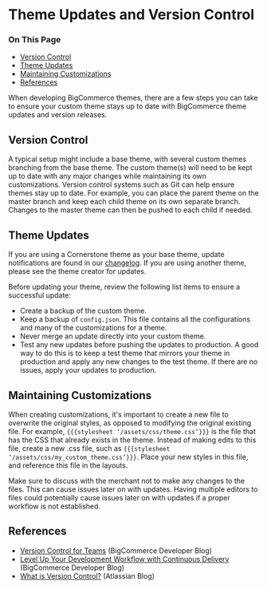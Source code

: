 # Theme Updates and Version Control

<div class="otp" id="no-index">

### On This Page
- [Version Control](#version-control)
- [Theme Updates](#theme-updates)
- [Maintaining Customizations](#maintaining-customizations)
- [References](#references)

</div> 

When developing BigCommerce themes, there are a few steps you can take to ensure your custom theme stays up to date with BigCommerce theme updates and version releases.

<a id="version-themes"></a>

## Version Control

A typical setup might include a base theme, with several custom themes branching from the base theme. The custom theme(s) will need to be kept up to date with any major changes while maintaining its own customizations. Version control systems such as Git can help ensure themes stay up to date. For example, you can place the parent theme on the master branch and keep each child theme on its own separate branch. Changes to the master theme can then be pushed to each child if needed.




<a id="updates"></a>

## Theme Updates

If you are using a Cornerstone theme as your base theme, update notifications are found in our [changelog](https://developer.bigcommerce.com/changelog). If you are using another theme, please see the theme creator for updates.

Before updating your theme, review the following list items to ensure a successful update:

* Create a backup of the custom theme.
* Keep a backup of `config.json`. This file contains all the configurations and many of the customizations for a theme.
* Never merge an update directly into your custom theme.
* Test any new updates before pushing the updates to production. A good way to do this is to keep a test theme that mirrors your theme in production and apply any new changes to the test theme. If there are no issues, apply your updates to production.

<a id="maintain-customizations"></a>

## Maintaining Customizations

When creating customizations, it's important to create a new file to overwrite the original styles, as opposed to modifying the original existing file. For example, `{{{stylesheet ‘/assets/css/theme.css’}}}` is the file that has the CSS that already exists in the theme. Instead of making edits to this file, create a new .css file, such as `{{{stylesheet ‘/assets/css/my_custom_theme.css’}}}`. Place your new styles in this file, and reference this file in the layouts.

Make sure to discuss with the merchant not to make any changes to the files. This can cause issues later on with updates. Having multiple editors to files could potentially cause issues later on with updates if a proper workflow is not established.




## References
* [Version Control for Teams](https://medium.com/bigcommerce-developer-blog/version-control-for-teams-a186bd74ba7e?source=friends_link&sk=721c0fc073cbe5b729c1a2282377ca86) (BigCommerce Developer Blog)
* [Level Up Your Development Workflow with Continuous Delivery](https://medium.com/bigcommerce-developer-blog/how-to-level-up-your-development-workflow-with-continuous-delivery-3a6493cc1d13) (BigCommerce Developer Blog)
* [What is Version Control?](https://www.atlassian.com/git/tutorials/what-is-version-control) (Atlassian Blog)